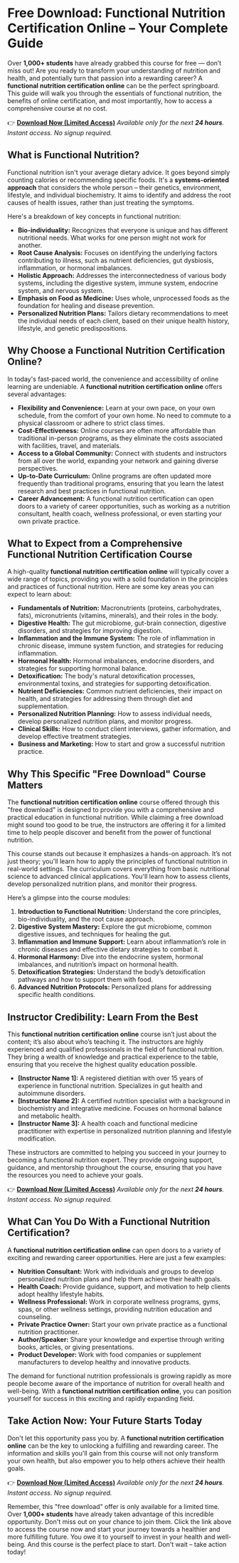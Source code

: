 # Free Download: Functional Nutrition Certification Online – Your Complete Guide

Over **1,000+ students** have already grabbed this course for free — don’t miss out! Are you ready to transform your understanding of nutrition and health, and potentially turn that passion into a rewarding career? A **functional nutrition certification online** can be the perfect springboard. This guide will walk you through the essentials of functional nutrition, the benefits of online certification, and most importantly, how to access a comprehensive course at no cost.

👉 [**Download Now (Limited Access)**](https://udemywork.com/functional-nutrition-certification-online)
_Available only for the next **24 hours**. Instant access. No signup required._

## What is Functional Nutrition?

Functional nutrition isn't your average dietary advice. It goes beyond simply counting calories or recommending specific foods. It's a **systems-oriented approach** that considers the whole person – their genetics, environment, lifestyle, and individual biochemistry. It aims to identify and address the root causes of health issues, rather than just treating the symptoms.

Here's a breakdown of key concepts in functional nutrition:

*   **Bio-individuality:** Recognizes that everyone is unique and has different nutritional needs. What works for one person might not work for another.
*   **Root Cause Analysis:** Focuses on identifying the underlying factors contributing to illness, such as nutrient deficiencies, gut dysbiosis, inflammation, or hormonal imbalances.
*   **Holistic Approach:** Addresses the interconnectedness of various body systems, including the digestive system, immune system, endocrine system, and nervous system.
*   **Emphasis on Food as Medicine:** Uses whole, unprocessed foods as the foundation for healing and disease prevention.
*   **Personalized Nutrition Plans:** Tailors dietary recommendations to meet the individual needs of each client, based on their unique health history, lifestyle, and genetic predispositions.

## Why Choose a Functional Nutrition Certification Online?

In today's fast-paced world, the convenience and accessibility of online learning are undeniable. A **functional nutrition certification online** offers several advantages:

*   **Flexibility and Convenience:** Learn at your own pace, on your own schedule, from the comfort of your own home. No need to commute to a physical classroom or adhere to strict class times.
*   **Cost-Effectiveness:** Online courses are often more affordable than traditional in-person programs, as they eliminate the costs associated with facilities, travel, and materials.
*   **Access to a Global Community:** Connect with students and instructors from all over the world, expanding your network and gaining diverse perspectives.
*   **Up-to-Date Curriculum:** Online programs are often updated more frequently than traditional programs, ensuring that you learn the latest research and best practices in functional nutrition.
*   **Career Advancement:** A functional nutrition certification can open doors to a variety of career opportunities, such as working as a nutrition consultant, health coach, wellness professional, or even starting your own private practice.

## What to Expect from a Comprehensive Functional Nutrition Certification Course

A high-quality **functional nutrition certification online** will typically cover a wide range of topics, providing you with a solid foundation in the principles and practices of functional nutrition. Here are some key areas you can expect to learn about:

*   **Fundamentals of Nutrition:** Macronutrients (proteins, carbohydrates, fats), micronutrients (vitamins, minerals), and their roles in the body.
*   **Digestive Health:** The gut microbiome, gut-brain connection, digestive disorders, and strategies for improving digestion.
*   **Inflammation and the Immune System:** The role of inflammation in chronic disease, immune system function, and strategies for reducing inflammation.
*   **Hormonal Health:** Hormonal imbalances, endocrine disorders, and strategies for supporting hormonal balance.
*   **Detoxification:** The body's natural detoxification processes, environmental toxins, and strategies for supporting detoxification.
*   **Nutrient Deficiencies:** Common nutrient deficiencies, their impact on health, and strategies for addressing them through diet and supplementation.
*   **Personalized Nutrition Planning:** How to assess individual needs, develop personalized nutrition plans, and monitor progress.
*   **Clinical Skills:** How to conduct client interviews, gather information, and develop effective treatment strategies.
*   **Business and Marketing:** How to start and grow a successful nutrition practice.

## Why This Specific "Free Download" Course Matters

The **functional nutrition certification online** course offered through this "free download" is designed to provide you with a comprehensive and practical education in functional nutrition. While claiming a free download might sound too good to be true, the instructors are offering it for a limited time to help people discover and benefit from the power of functional nutrition.

This course stands out because it emphasizes a hands-on approach. It’s not just theory; you'll learn how to apply the principles of functional nutrition in real-world settings. The curriculum covers everything from basic nutritional science to advanced clinical applications. You'll learn how to assess clients, develop personalized nutrition plans, and monitor their progress.

Here’s a glimpse into the course modules:

1.  **Introduction to Functional Nutrition:** Understand the core principles, bio-individuality, and the root cause approach.
2.  **Digestive System Mastery:** Explore the gut microbiome, common digestive issues, and techniques for healing the gut.
3.  **Inflammation and Immune Support:** Learn about inflammation’s role in chronic diseases and effective dietary strategies to combat it.
4.  **Hormonal Harmony:** Dive into the endocrine system, hormonal imbalances, and nutrition’s impact on hormonal health.
5.  **Detoxification Strategies:** Understand the body’s detoxification pathways and how to support them with food.
6.  **Advanced Nutrition Protocols:** Personalized plans for addressing specific health conditions.

## Instructor Credibility: Learn From the Best

This **functional nutrition certification online** course isn’t just about the content; it’s also about who’s teaching it. The instructors are highly experienced and qualified professionals in the field of functional nutrition. They bring a wealth of knowledge and practical experience to the table, ensuring that you receive the highest quality education possible.

*   **[Instructor Name 1]:** A registered dietitian with over 15 years of experience in functional nutrition. Specializes in gut health and autoimmune disorders.
*   **[Instructor Name 2]:** A certified nutrition specialist with a background in biochemistry and integrative medicine. Focuses on hormonal balance and metabolic health.
*   **[Instructor Name 3]:** A health coach and functional medicine practitioner with expertise in personalized nutrition planning and lifestyle modification.

These instructors are committed to helping you succeed in your journey to becoming a functional nutrition expert. They provide ongoing support, guidance, and mentorship throughout the course, ensuring that you have the resources you need to achieve your goals.

👉 [**Download Now (Limited Access)**](https://udemywork.com/functional-nutrition-certification-online)
_Available only for the next **24 hours**. Instant access. No signup required._

## What Can You Do With a Functional Nutrition Certification?

A **functional nutrition certification online** can open doors to a variety of exciting and rewarding career opportunities. Here are just a few examples:

*   **Nutrition Consultant:** Work with individuals and groups to develop personalized nutrition plans and help them achieve their health goals.
*   **Health Coach:** Provide guidance, support, and motivation to help clients adopt healthy lifestyle habits.
*   **Wellness Professional:** Work in corporate wellness programs, gyms, spas, or other wellness settings, providing nutrition education and counseling.
*   **Private Practice Owner:** Start your own private practice as a functional nutrition practitioner.
*   **Author/Speaker:** Share your knowledge and expertise through writing books, articles, or giving presentations.
*   **Product Developer:** Work with food companies or supplement manufacturers to develop healthy and innovative products.

The demand for functional nutrition professionals is growing rapidly as more people become aware of the importance of nutrition for overall health and well-being. With a **functional nutrition certification online**, you can position yourself for success in this exciting and rapidly expanding field.

## Take Action Now: Your Future Starts Today

Don't let this opportunity pass you by. A **functional nutrition certification online** can be the key to unlocking a fulfilling and rewarding career. The information and skills you'll gain from this course will not only transform your own health, but also empower you to help others achieve their health goals.

👉 [**Download Now (Limited Access)**](https://udemywork.com/functional-nutrition-certification-online)
_Available only for the next **24 hours**. Instant access. No signup required._

Remember, this "free download" offer is only available for a limited time. Over **1,000+ students** have already taken advantage of this incredible opportunity. Don't miss out on your chance to join them. Click the link above to access the course now and start your journey towards a healthier and more fulfilling future. You owe it to yourself to invest in your health and well-being. And this course is the perfect place to start. Don't wait – take action today!
